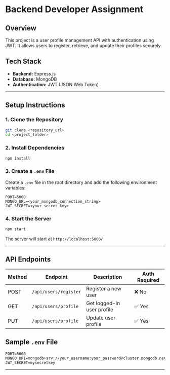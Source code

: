 # Backend Developer Assignment

## Overview
This project is a user profile management API with authentication using JWT. It allows users to register, retrieve, and update their profiles securely.

## Tech Stack
- **Backend:** Express.js
- **Database:** MongoDB
- **Authentication:** JWT (JSON Web Token)

---

## Setup Instructions

### 1. Clone the Repository
```sh
git clone <repository_url>
cd <project_folder>
```

### 2. Install Dependencies
```sh
npm install
```

### 3. Create a `.env` File
Create a `.env` file in the root directory and add the following environment variables:
```env
PORT=5000
MONGO_URL=<your_mongodb_connection_string>
JWT_SECRET=<your_secret_key>
```

### 4. Start the Server
```sh
npm start
```

The server will start at `http://localhost:5000/`

---

## API Endpoints

| Method | Endpoint              | Description                     | Auth Required |
|--------|-----------------------|---------------------------------|---------------|
| POST   | `/api/users/register` | Register a new user            | ❌ No         |
| GET    | `/api/users/profile`  | Get logged-in user profile     | ✅ Yes        |
| PUT    | `/api/users/profile`  | Update user profile            | ✅ Yes        |


## Sample `.env` File
```env
PORT=5000
MONGO_URI=mongodb+srv://your_username:your_password@cluster.mongodb.net/myDatabase
JWT_SECRET=mysecretkey
```

---



